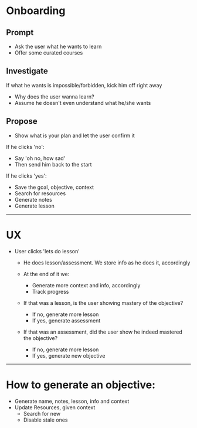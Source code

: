 # Onboarding

## Prompt

- Ask the user what he wants to learn
- Offer some curated courses

## Investigate

If what he wants is impossible/forbidden, kick him off right away

- Why does the user wanna learn?
- Assume he doesn't even understand what he/she wants

## Propose

- Show what is your plan and let the user confirm it

If he clicks 'no':
- Say 'oh no, how sad'
- Then send him back to the start

If he clicks 'yes':
- Save the goal, objective, context
- Search for resources
- Generate notes
- Generate lesson
- - - - -

# UX

- User clicks 'lets do lesson'
    - He does lesson/assessment. We store info as he does it, accordingly

    - At the end of it we:
        - Generate more context and info, accordingly
        - Track progress

    - If that was a lesson, is the user showing mastery of the objective?
        - If no, generate more lesson
        - If yes, generate assessment
    - If that was an assessment, did the user show he indeed mastered the objective?
        - If no, generate more lesson
        - If yes, generate new objective
- - - - -

# How to generate an objective:

- Generate name, notes, lesson, info and context
- Update Resources, given context
    - Search for new
    - Disable stale ones